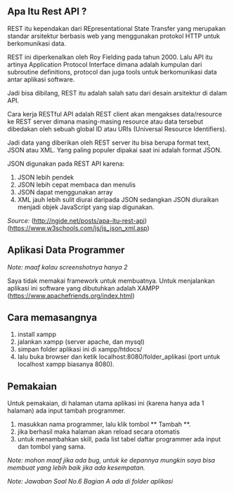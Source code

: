 ## Apa Itu Rest API ?
REST itu kependakan dari REpresentational State Transfer yang merupakan standar arsitektur berbasis web yang menggunakan protokol HTTP untuk berkomunikasi data.

REST ini diperkenalkan oleh Roy Fielding pada tahun 2000. Lalu API itu artinya Application Protocol Interface dimana adalah kumpulan dari subroutine definitions, protocol dan juga tools untuk berkomunikasi data antar aplikasi software.

Jadi bisa dibilang, REST itu adalah salah satu dari desain arsitektur di dalam API.

Cara kerja RESTful API adalah REST client akan mengakses data/resource ke REST server dimana masing-masing resource atau data tersebut dibedakan oleh sebuah global ID atau URIs (Universal Resource Identifiers).

Jadi data yang diberikan oleh REST server itu bisa berupa format text, JSON atau XML. Yang paling populer dipakai saat ini adalah format JSON.

JSON digunakan pada REST API karena:
1. JSON lebih pendek
2. JSON lebih cepat membaca dan menulis
3. JSON dapat menggunakan array
4. XML jauh lebih sulit diurai daripada JSON sedangkan JSON diuraikan menjadi objek JavaScript yang siap digunakan.

*Source:*
(http://ngide.net/posts/apa-itu-rest-api)
(https://www.w3schools.com/js/js_json_xml.asp)


## Aplikasi Data Programmer

[](https://github.com/thisfikri/bootcamp-b10-k5/blob/master/aplikasi-data-programmers/Screenshot_20190525-190941.png)

[](https://github.com/thisfikri/bootcamp-b10-k5/blob/master/aplikasi-data-programmers/Screenshot_20190525-191016.png)

*Note: maaf kalau screenshotnya hanya 2*

Saya tidak memakai framework untuk membuatnya.
Untuk menjalankan aplikasi ini software yang dibutuhkan adalah XAMPP (https://www.apachefriends.org/index.html)

## Cara memasangnya
1. install xampp
2. jalankan xampp (server apache, dan mysql)
3. simpan folder aplikasi ini di xampp/htdocs/
4. lalu buka browser dan ketik localhost:8080/folder_aplikasi (port untuk localhost xampp biasanya 8080).

## Pemakaian

Untuk pemakaian, di halaman utama aplikasi ini \(karena hanya ada 1 halaman\) ada input tambah programmer.

1. masukkan nama programmer, lalu klik tombol ** Tambah **.
2. jika berhasil maka halaman akan reload secara otomatis
3. untuk menambahkan skill, pada list tabel daftar programmer ada input dan tombol yang sama.

*Note:
mohon maaf jika ada bug, untuk ke depannya mungkin saya bisa membuat yang lebih baik jika ada kesempatan.*

*Note: Jawaban Soal No.6 Bagian A ada di folder aplikasi*

